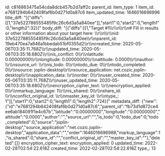 id: c816863475a54cda8dcb457b2d7aff2c
parent_id: 
item_type: 1
item_id: e7681294b642408faf6b0d271d0a87c6
item_updated_time: 1646016696996
title_diff: "[{\"diffs\":[[1,\"37e522788555485f9c26c6d3a5a840ee\"]],\"start1\":0,\"start2\":0,\"length1\":0,\"length2\":32}]"
body_diff: "[{\"diffs\":[[1,\"Target #1\\\r\\\n\\\r\\\n# Fill in results or other information about your target here: \\\r\\\n\\\r\\\nid: 37e522788555485f9c26c6d3a5a840ee\\\r\\\nparent_id: 19eb470ea7a846a1bbedab51bf0355d2\\\r\\\ncreated_time: 2020-05-06T03:35:11.768Z\\\r\\\nupdated_time: 2020-05-06T03:35:18.680Z\\\r\\\nis_conflict: 0\\\r\\\nlatitude: 0.00000000\\\r\\\nlongitude: 0.00000000\\\r\\\naltitude: 0.0000\\\r\\\nauthor: \\\r\\\nsource_url: \\\r\\\nis_todo: 0\\\r\\\ntodo_due: 0\\\r\\\ntodo_completed: 0\\\r\\\nsource: joplin-desktop\\\r\\\nsource_application: net.cozic.joplin-desktop\\\r\\\napplication_data: \\\r\\\norder: 0\\\r\\\nuser_created_time: 2020-05-06T03:35:11.768Z\\\r\\\nuser_updated_time: 2020-05-06T03:35:18.680Z\\\r\\\nencryption_cipher_text: \\\r\\\nencryption_applied: 0\\\r\\\nmarkup_language: 1\\\r\\\nis_shared: 0\\\r\\\nshare_id: \\\r\\\nconflict_original_id: \\\r\\\nmaster_key_id: \\\r\\\ntype_: 1\"]],\"start1\":0,\"start2\":0,\"length1\":0,\"length2\":724}]"
metadata_diff: {"new":{"id":"e7681294b642408faf6b0d271d0a87c6","parent_id":"fb73d1d872ce4ee6ab184091f1e4c67b","latitude":"0.00000000","longitude":"0.00000000","altitude":"0.0000","author":"","source_url":"","is_todo":0,"todo_due":0,"todo_completed":0,"source":"joplin-desktop","source_application":"net.cozic.joplin-desktop","application_data":"","order":1646016696988,"markup_language":1,"is_shared":0,"share_id":"","conflict_original_id":"","master_key_id":""},"deleted":[]}
encryption_cipher_text: 
encryption_applied: 0
updated_time: 2022-02-28T02:54:22.618Z
created_time: 2022-02-28T02:54:22.618Z
type_: 13